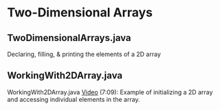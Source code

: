 # Two-Dimensional Arrays

## TwoDimensionalArrays.java

Declaring, filling, & printing the elements of a 2D array

## WorkingWith2DArray.java

WorkingWith2DArray.java [Video](https://youtu.be/tSuGYUEoxdQ) (7:09): Example of initializing a 2D array and accessing individual elements in the array.